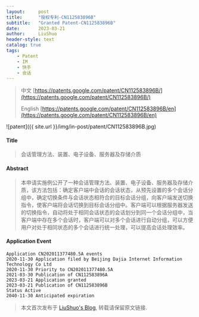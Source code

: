 ```yaml
---
layout:     post
title:      "授权专利-CN112583896B"
subtitle:   "Granted Patent-CN112583896B"
date:       2023-03-21
author:     LiuShuo
header-style: text
catalog: true
tags:
    - Patent
    - IM
    - 快手
    - 会话
---
```

> 中文 [https://patents.google.com/patent/CN112583896B/](https://patents.google.com/patent/CN112583896B/)
>
> English [https://patents.google.com/patent/CN112583896B/en](https://patents.google.com/patent/CN112583896B/en)

![patent]({{ site.url }}/img/in-post/patent/CN112583896B.jpg)
#### Title
> 会话管理方法、装置、电子设备、服务器及存储介质




















#### Abstract
> 本申请实施例公开了一种会话管理方法、装置、电子设备、服务器及存储介质，该方法包括：确定客户端中会话的会话状态，从预先设置的多个会话分组中，确定切换条件与会话状态相符合的目标会话分组，向客户端发送切换指令，使客户端将会话切换到目标会话分组中。客户端可以根据服务器发送的切换指令，自动将处于相同会话状态的会话划分到同一个会话分组中，当客户端中存在多个会话时，客户端可以对多个会话进行自动分组，可以方便用户对处于相同状态的多个会话进行统一处理，可以提高会话处理效率。





















#### Application Event
```
Application CN202011377480.5A events 
2020-11-30 Application filed by Beijing Dajia Internet Information Technology Co Ltd
2020-11-30 Priority to CN202011377480.5A
2021-03-30 Publication of CN112583896A
2023-03-21 Application granted
2023-03-21 Publication of CN112583896B
Status Active
2040-11-30 Anticipated expiration
```
> 本文首次发布于 [LiuShuo's Blog](https://liushuo.me), 
转载请保留原文链接.
